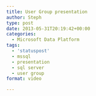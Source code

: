 ```yaml
---
title: User Group presentation
author: Steph
type: post
date: 2013-05-31T20:19:42+00:00
categories:
  - Microsoft Data Platform
tags:
  - 'statuspost'
  - mssql
  - presentation
  - sql server
  - user group
format: video

---
```


